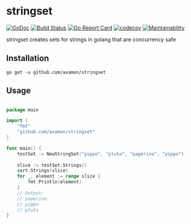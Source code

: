 # stringset

[![GoDoc](https://godoc.org/github.com/axamon/stringset?status.svg)](https://godoc.org/github.com/axamon/stringset)
[![Build Status](https://travis-ci.org/axamon/stringset.svg?branch=master)](https://travis-ci.org/axamon/stringset)
[![Go Report Card](https://goreportcard.com/badge/github.com/axamon/stringset)](https://goreportcard.com/report/github.com/axamon/stringset)
[![codecov](https://codecov.io/gh/axamon/stringset/branch/master/graph/badge.svg)](https://codecov.io/gh/axamon/stringset)
[![Maintainability](https://api.codeclimate.com/v1/badges/5738c2943ca85e95975d/maintainability)](https://codeclimate.com/github/axamon/stringset/maintainability)

stringset creates sets for strings in golang that are concurrency safe



## Installation
```go get -u github.com/axamon/stringset```

## Usage
```go

package main

import (
    "fmt"
    "github.com/axamon/stringset"
)

func main() {
    testSet := NewStringSet("pippo", "pluto", "paperino", "pippo")
      
	slice := testSet.Strings()
	sort.Strings(slice)
	for _, element := range slice {
		fmt.Println(element)
	}
	// Output:
	// paperino
	// pippo
	// pluto
}
```


